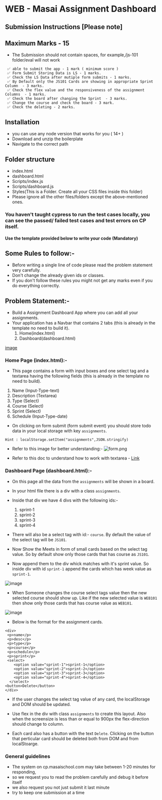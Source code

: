# WEB - Masai Assignment Dashboard

## Submission Instructions [Please note]

## Maximum Marks - 15

- The Submission should not contain spaces, for example,/js-101 folder/eval will not work

```
 ✅ able to submit the app - 1 mark ( minimum score )
 ✅ Form Submit Storing Data is LS - 1 marks.
 ✅ Check the LS Data after mutiple form submits - 1 marks.
 ✅ By Default only the JS101 Cards are showing in appropriate Sprint Column  - 3 marks.
 ✅ Check the flex value and the responsiveness of the assignment Columns  - 1 marks.
 ✅ Check the board after changing the Sprint  - 3 marks.
 ✅ Change the course and check the board - 3 mark.
 ✅ Check the deleting - 2 marks.
```

## Installation

- you can use any node version that works for you ( 14+ )
- Download and unzip the boilerplate
- Navigate to the correct path

## Folder structure

- index.html
- dashboard.html
- Scripts/index.js
- Scripts/dashboard.js
- Styles(This is a Folder. Create all your CSS files inside this folder)
- Please ignore all the other files/folders except the above-mentioned ones.

### You haven't taught cypress to run the test cases locally, you can see the passed/ failed test cases and test errors on CP itself.

#### Use the template provided below to write your code (Mandatory)

## Some Rules to follow:-

- Before writing a single line of code please read the problem statement very carefully.
- Don't change the already given ids or classes.
- If you don't follow these rules you might not get any marks even if you do everything correctly.

## Problem Statement:-

- Build a Assignment Dashboard App where you can add all your assignments.
- Your application has a Navbar that contains 2 tabs (this is already in the template no need to build it).
  1. Home(index.html)
  2. Dashboard(dashboard.html)

[image](https://masai-course.s3.ap-south-1.amazonaws.com/editor/uploads/2023-03-09/Screenshot%202023-03-09%20at%204.40.28%20PM_788860.png)

### Home Page (index.html):-

- This page contains a form with input boxes and one select tag and a textarea having the following fields (this is already in the template no need to build).

1. Name (Input-Type-text)
2. Description (Textarea)
3. Type (Select)
4. Course (Select)
5. Sprint (Select)
6. Schedule (Input-Type-date)

- On clicking on form submit (form submit event) you should store todo data in your local storage with key `assignments`.

`Hint : localStorage.setItem("assignments",JSON.stringify)`

- Refer to this image for better understanding:- ![form.png](https://masai-course.s3.ap-south-1.amazonaws.com/editor/uploads/2023-03-09/Screenshot%202023-03-09%20at%204.40.06%20PM_376864.png)

- Refer to this doc to understand how to work with textarea - [Link](https://developer.mozilla.org/en-US/docs/Web/HTML/Element/textarea)

### Dashboard Page (dashboard.html):-

- On this page all the data from the `assignments` will be shown in a board.
- In your html file there is a div with a class `assignments`.
- Inside that div we have 4 divs with the following ids:-

  1. sprint-1
  2. sprint-2
  3. sprint-3
  4. sprint-4

- There will also be a select tag with id:- `course`. By default the value of the select tag will be `JS101`.

- Now Show the Meets in form of small cards based on the select tag value. So by default show only those cards that has course as `JS101`.

- Now append them to the div whick matches with it's sprint value. So inside div with id `sprint-1` append the cards which has week value as `sprint-1`.

![image](https://masai-course.s3.ap-south-1.amazonaws.com/editor/uploads/2023-03-09/Screenshot%202023-03-09%20at%204.39.22%20PM_536143.png)

- When Someone changes the course select tags value then the new selected course should show up. Like if the new selected value is `WEB101` then show only those cards that has course value as `WEB101`.

![image](https://masai-course.s3.ap-south-1.amazonaws.com/editor/uploads/2023-03-09/Screenshot%202023-03-09%20at%204.39.43%20PM_848492.png)

- Below is the format for the assignment cards.

```
<div>
 <p>name</p>
 <p>desc</p>
 <p>type</p>
 <p>course</p>
 <p>schedule</p>
 <p>sprint</p>
 <select>
    <option value="sprint-1">sprint-1</option>
    <option value="sprint-2">sprint-2</option>
    <option value="sprint-3">sprint-3</option>
    <option value="sprint-4">sprint-4</option>
  </select>
<button>Delete</button>
</div>
```

- If the user changes the select tag value of any card, the localStorage and DOM should be updated.

- Use flex in the div with class `assignments` to create this layout. Also when the screensize is less than or equal to 900px the flex-direction should change to column.

- Each card also has a button with the text `Delete`. Clicking on the button that perticular card should be deleted both from DOM and from localStoarge.

### General guidelines

- The system on cp.masaischool.com may take between 1-20 minutes for responding,
- so we request you to read the problem carefully and debug it before itself
- we also request you not just submit it last minute
- try to keep one submission at a time
